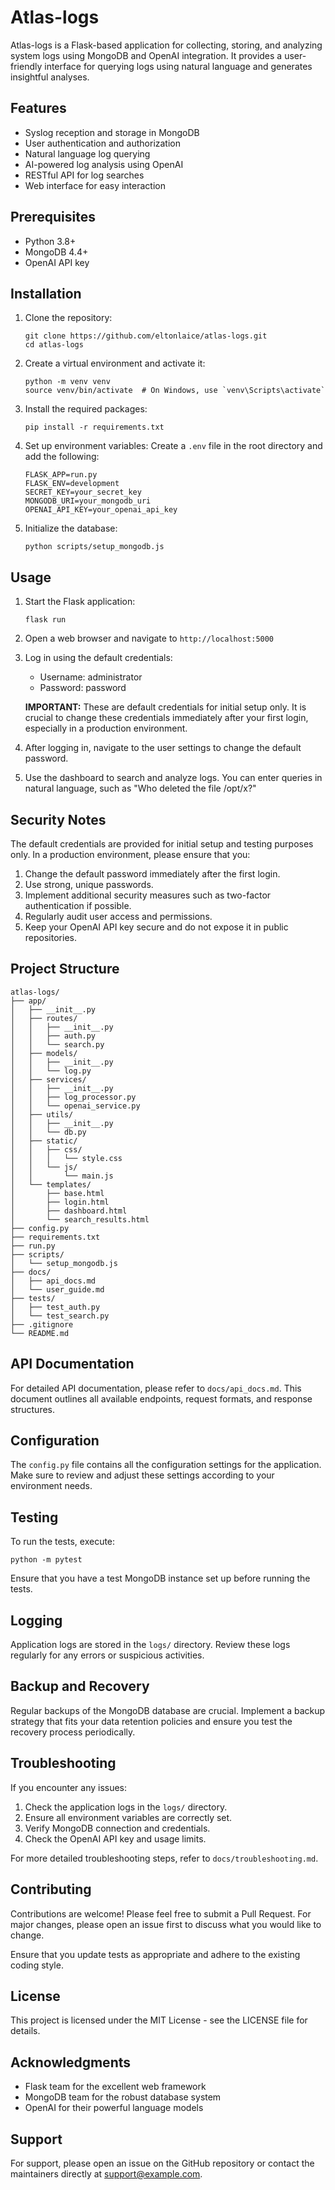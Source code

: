 # Atlas-logs

Atlas-logs is a Flask-based application for collecting, storing, and analyzing system logs using MongoDB and OpenAI integration. It provides a user-friendly interface for querying logs using natural language and generates insightful analyses.

## Features

- Syslog reception and storage in MongoDB
- User authentication and authorization
- Natural language log querying
- AI-powered log analysis using OpenAI
- RESTful API for log searches
- Web interface for easy interaction

## Prerequisites

- Python 3.8+
- MongoDB 4.4+
- OpenAI API key

## Installation

1. Clone the repository:
   ```
   git clone https://github.com/eltonlaice/atlas-logs.git
   cd atlas-logs
   ```

2. Create a virtual environment and activate it:
   ```
   python -m venv venv
   source venv/bin/activate  # On Windows, use `venv\Scripts\activate`
   ```

3. Install the required packages:
   ```
   pip install -r requirements.txt
   ```

4. Set up environment variables:
   Create a `.env` file in the root directory and add the following:
   ```
   FLASK_APP=run.py
   FLASK_ENV=development
   SECRET_KEY=your_secret_key
   MONGODB_URI=your_mongodb_uri
   OPENAI_API_KEY=your_openai_api_key
   ```

5. Initialize the database:
   ```
   python scripts/setup_mongodb.js
   ```

## Usage

1. Start the Flask application:
   ```
   flask run
   ```

2. Open a web browser and navigate to `http://localhost:5000`

3. Log in using the default credentials:
   - Username: administrator
   - Password: password

   **IMPORTANT:** These are default credentials for initial setup only. It is crucial to change these credentials immediately after your first login, especially in a production environment.

4. After logging in, navigate to the user settings to change the default password.

5. Use the dashboard to search and analyze logs. You can enter queries in natural language, such as "Who deleted the file /opt/x?"

## Security Notes

The default credentials are provided for initial setup and testing purposes only. In a production environment, please ensure that you:

1. Change the default password immediately after the first login.
2. Use strong, unique passwords.
3. Implement additional security measures such as two-factor authentication if possible.
4. Regularly audit user access and permissions.
5. Keep your OpenAI API key secure and do not expose it in public repositories.

## Project Structure

```
atlas-logs/
├── app/
│   ├── __init__.py
│   ├── routes/
│   │   ├── __init__.py
│   │   ├── auth.py
│   │   └── search.py
│   ├── models/
│   │   ├── __init__.py
│   │   └── log.py
│   ├── services/
│   │   ├── __init__.py
│   │   ├── log_processor.py
│   │   └── openai_service.py
│   ├── utils/
│   │   ├── __init__.py
│   │   └── db.py
│   ├── static/
│   │   ├── css/
│   │   │   └── style.css
│   │   └── js/
│   │       └── main.js
│   └── templates/
│       ├── base.html
│       ├── login.html
│       ├── dashboard.html
│       └── search_results.html
├── config.py
├── requirements.txt
├── run.py
├── scripts/
│   └── setup_mongodb.js
├── docs/
│   ├── api_docs.md
│   └── user_guide.md
├── tests/
│   ├── test_auth.py
│   └── test_search.py
├── .gitignore
└── README.md
```

## API Documentation

For detailed API documentation, please refer to `docs/api_docs.md`. This document outlines all available endpoints, request formats, and response structures.

## Configuration

The `config.py` file contains all the configuration settings for the application. Make sure to review and adjust these settings according to your environment needs.

## Testing

To run the tests, execute:
```
python -m pytest
```

Ensure that you have a test MongoDB instance set up before running the tests.

## Logging

Application logs are stored in the `logs/` directory. Review these logs regularly for any errors or suspicious activities.

## Backup and Recovery

Regular backups of the MongoDB database are crucial. Implement a backup strategy that fits your data retention policies and ensure you test the recovery process periodically.

## Troubleshooting

If you encounter any issues:
1. Check the application logs in the `logs/` directory.
2. Ensure all environment variables are correctly set.
3. Verify MongoDB connection and credentials.
4. Check the OpenAI API key and usage limits.

For more detailed troubleshooting steps, refer to `docs/troubleshooting.md`.

## Contributing

Contributions are welcome! Please feel free to submit a Pull Request. For major changes, please open an issue first to discuss what you would like to change.

Ensure that you update tests as appropriate and adhere to the existing coding style.

## License

This project is licensed under the MIT License - see the LICENSE file for details.

## Acknowledgments

- Flask team for the excellent web framework
- MongoDB team for the robust database system
- OpenAI for their powerful language models

## Support

For support, please open an issue on the GitHub repository or contact the maintainers directly at support@example.com.